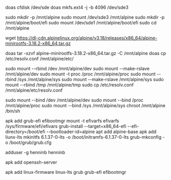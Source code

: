 doas cfdisk /dev/sde
doas mkfs.ext4 -j -b 4096 /dev/sde3

sudo mkdir -p /mnt/alpine
sudo mount /dev/sde3 /mnt/alpine
sudo mkdir -p /mnt/alpine/boot/efi
sudo mount /dev/sde1 /mnt/alpine/boot/efi
sudo cd /mnt/alpine

wget https://dl-cdn.alpinelinux.org/alpine/v3.18/releases/x86_64/alpine-minirootfs-3.18.2-x86_64.tar.gz

doas tar -xzvf alpine-minirootfs-3.18.2-x86_64.tar.gz -C /mnt/alpine
doas cp /etc/resolv.conf /mnt/alpine/etc/

sudo mount --rbind /dev /mnt/alpine/dev
sudo mount --make-rslave /mnt/alpine/dev
sudo mount -t proc /proc /mnt/alpine/proc
sudo mount --rbind /sys /mnt/alpine/sys
sudo mount --make-rslave /mnt/alpine/sys
sudo mount --rbind /tmp /mnt/alpine/tmp
sudo cp /etc/resolv.conf /mnt/alpine/etc/resolv.conf


sudo mount --bind /dev /mnt/alpine/dev
sudo mount --bind /proc /mnt/alpine/proc
sudo mount --bind /sys /mnt/alpine/sys
chroot /mnt/alpine /bin/sh


apk add grub-efi efibootmgr
mount -t efivarfs efivarfs /sys/firmware/efi/efivars
grub-install --target=x86_64-efi --efi-directory=/boot/efi --bootloader-id=alpine
apt add alpine-base
apk add liunx-lts
mkinitfs 6.1.37-0-lts -o /boot/initramfs-6.1.37-0-lts
grub-mkconfig -o /boot/grub/grub.cfg

adduser -g henninb henninb

apk add openssh-server

apk add linux-firmware linux-lts grub grub-efi efibootmgr
